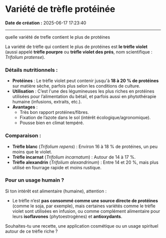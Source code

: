 # Variété de trèfle protéinée

**Date de création :** 2025-06-17 17:23:40

---



quelle variété de trefle contient le plus de protéines



La variété de trèfle qui contient le plus de protéines est **le trèfle violet** (aussi appelé **trèfle pourpre** ou **trèfle violet des prés**, nom scientifique : *Trifolium pratense*).

### Détails nutritionnels :
- **Protéines** : Le trèfle violet peut contenir jusqu'à **18 à 20 % de protéines** sur matière sèche, parfois plus selon les conditions de culture.
- **Utilisation** : C’est l'une des légumineuses les plus riches en protéines utilisées pour l’alimentation du bétail, et parfois aussi en phytothérapie humaine (infusions, extraits, etc.).
- **Avantages** :
  - Très bon rapport protéines/fibres.
  - Fixation de l’azote dans le sol (intérêt écologique/agronomique).
  - Pousse bien en climat tempéré.

### Comparaison :
- **Trèfle blanc** (*Trifolium repens*) : Environ 16 à 18 % de protéines, un peu moins que le violet.
- **Trèfle incarnat** (*Trifolium incarnatum*) : Autour de 14 à 17 %.
- **Trèfle alexandrin** (*Trifolium alexandrinum*) : Entre 14 et 20 %, mais plus utilisé en fourrage rapide et moins rustique.

### Pour un usage humain ?
Si ton intérêt est alimentaire (humaine), attention :
- Le trèfle n’est **pas consommé comme une source directe de protéines** (comme le soja, par exemple), mais certaines variétés comme le trèfle violet sont utilisées en infusion, ou comme complément alimentaire pour leurs **isoflavones** (phytoestrogènes) et **antioxydants**.

Souhaites-tu une recette, une application cosmétique ou un usage spirituel autour de ce trèfle riche ?